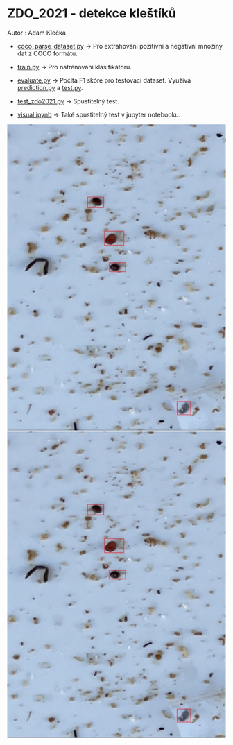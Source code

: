 # ZDO_2021 - detekce kleštíků
Autor : Adam Klečka

* [coco_parse_dataset.py](coco_parse_dataset.py) -> Pro extrahování pozitivní a negativní množiny dat z COCO formátu.
* [train.py](train.py) -> Pro natrénování klasifikátoru.
* [evaluate.py](evaluate.py) -> Počítá F1 skóre pro testovací dataset. Využívá [prediction.py](prediction.py) a [test.py](test.py).

* [test_zdo2021.py](test_zdo2021.py) -> Spustitelný test.
* [visual.ipynb](visual.ipynb) -> Také spustitelný test v jupyter notebooku.

![](img/detection.jpg)![](img/detection.jpg)

